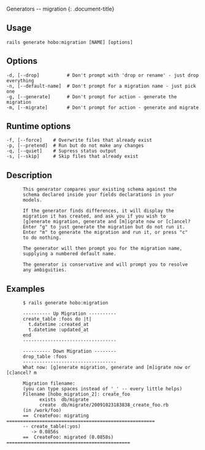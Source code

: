 Generators -- migration
{: .document-title}


## Usage

    

    rails generate hobo:migration [NAME] [options]


## Options

    

    -d, [--drop]          # Don't prompt with 'drop or rename' - just drop everything
    -n, [--default-name]  # Don't prompt for a migration name - just pick one
    -g, [--generate]      # Don't prompt for action - generate the migration
    -m, [--migrate]       # Don't prompt for action - generate and migrate


## Runtime options

    

    -f, [--force]    # Overwrite files that already exist
    -p, [--pretend]  # Run but do not make any changes
    -q, [--quiet]    # Supress status output
    -s, [--skip]     # Skip files that already exist


## Description

    


          This generator compares your existing schema against the
          schema declared inside your fields declarations in your
          models.

          If the generator finds differences, it will display the
          migration it has created, and ask you if you wish to
          [g]enerate migration, generate and [m]igrate now or [c]ancel?
          Enter "g" to just generate the migration but do not run it.
          Enter "m" to generate the migration and run it, or press "c"
          to do nothing.

          The generator will then prompt you for the migration name,
          supplying a numbered default name.

          The generator is conservative and will prompt you to resolve
          any ambiguities.


## Examples

    


          $ rails generate hobo:migration

          ---------- Up Migration ----------
          create_table :foos do |t|
            t.datetime :created_at
            t.datetime :updated_at
          end
          ----------------------------------

          ---------- Down Migration --------
          drop_table :foos
          ----------------------------------
          What now: [g]enerate migration, generate and [m]igrate now or [c]ancel? m

          Migration filename:
          (you can type spaces instead of '_' -- every little helps)
          Filename [hobo_migration_2]: create_foo
                exists  db/migrate
                create  db/migrate/20091023183838_create_foo.rb
          (in /work/foo)
          ==  CreateFoo: migrating ======================================================
          -- create_table(:yos)
             -> 0.0856s
          ==  CreateFoo: migrated (0.0858s) =============================================


